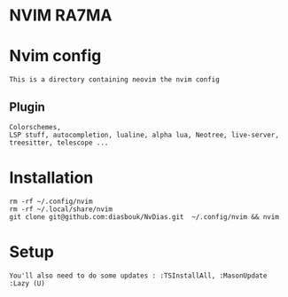 # NVIM RA7MA
# Nvim config

    This is a directory containing neovim the nvim config
## Plugin 
    Colorschemes,
    LSP stuff, autocompletion, lualine, alpha lua, Neotree, live-server, treesitter, telescope ...
# Installation 
    
    rm -rf ~/.config/nvim
    rm -rf ~/.local/share/nvim
    git clone git@github.com:diasbouk/NvDias.git  ~/.config/nvim && nvim
    

# Setup 
    You'll also need to do some updates : :TSInstallAll, :MasonUpdate :Lazy (U)
